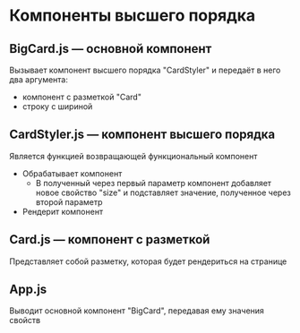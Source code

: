 # Компоненты высшего порядка

## BigCard.js — основной компонент
Вызывает компонент высшего порядка "CardStyler" и передаёт в него два аргумента:
- компонент с разметкой "Card"
- строку с шириной

## CardStyler.js — компонент высшего порядка
Является функцией возвращающей функциональный компонент
- Обрабатывает компонент
  - В полученный через первый параметр компонент добавляет новое свойство "size" и подставляет значение, полученное через второй параметр
- Рендерит компонент

## Card.js — компонент с разметкой
Представляет собой разметку, которая будет рендериться на странице

## App.js
Выводит основной компонент "BigCard", передавая ему значения свойств
